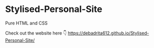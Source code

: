 # Stylised-Personal-Site
Pure HTML and CSS

Check out the website here 👇
https://debadrita612.github.io/Stylised-Personal-Site/
